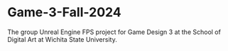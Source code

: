 # Game-3-Fall-2024
The group Unreal Engine FPS project for Game Design 3 at the School of Digital Art at Wichita State University.
